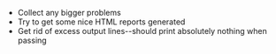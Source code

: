 * Collect any bigger problems
* Try to get some nice HTML reports generated
* Get rid of excess output lines--should print absolutely nothing when passing
